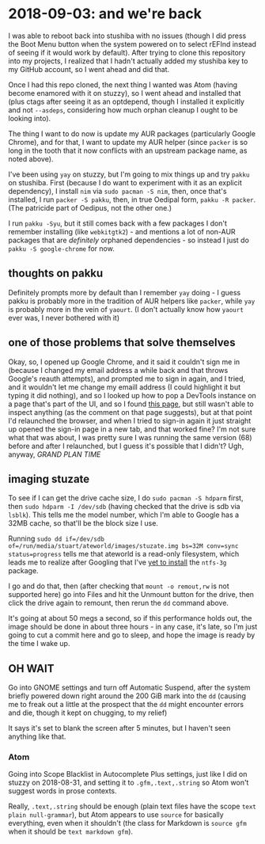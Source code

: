# 2018-09-03: and we're back

I was able to reboot back into stushiba with no issues (though I did press the Boot Menu button when the system powered on to select rEFInd instead of seeing if it would work by default). After trying to clone this repository into my projects, I realized that I hadn't actually added my stushiba key to my GitHub account, so I went ahead and did that.

Once I had this repo cloned, the next thing I wanted was Atom (having become enamored with it on stuzzy), so I went ahead and installed that (plus ctags after seeing it as an optdepend, though I installed it explicitly and not `--asdeps`, considering how much orphan cleanup I ought to be looking into).

The thing I want to do now is update my AUR packages (particularly Google Chrome), and for that, I want to update my AUR helper (since `packer` is so long in the tooth that it now conflicts with an upstream package name, as noted above).

I've been using `yay` on stuzzy, but I'm going to mix things up and try `pakku` on stushiba. First (because I do want to experiment with it as an explicit dependency), I install `nim` via `sudo pacman -S nim`, then, once that's installed, I run `packer -S pakku`, then, in true Oedipal form, `pakku -R packer`. (The patricide part of Oedipus, not the other one.)

I run `pakku -Syu`, but it still comes back with a few packages I don't remember installing (like `webkitgtk2`) - and mentions a lot of non-AUR packages that are *definitely* orphaned dependencies - so instead I just do `pakku -S google-chrome` for now.

## thoughts on pakku

Definitely prompts more by default than I remember `yay` doing - I guess pakku is probably more in the tradition of AUR helpers like `packer`, while `yay` is probably more in the vein of `yaourt`. (I don't actually know how `yaourt` ever was, I never bothered with it)

## one of those problems that solve themselves

Okay, so, I opened up Google Chrome, and it said it couldn't sign me in (because I changed my email address a while back and that throws Google's reauth attempts), and prompted me to sign in again, and I tried, and it wouldn't let me change my emaill address (I could highlight it but typing it did nothing), and so I looked up how to pop a DevTools instance on a page that's part of the UI, and so I found [this page](https://www.chromium.org/developers/how-tos/inspecting-ash), but still wasn't able to inspect anything (as the comment on that page suggests), but at that point I'd relaunched the browser, and when I tried to sign-in again it just straight up opened the sign-in page in a new tab, and that worked fine? I'm not sure what that was about, I was pretty sure I was running the same version (68) before and after I relaunched, but I guess it's possible that I didn't? Ugh, anyway, *GRAND PLAN TIME*

## imaging stuzate

To see if I can get the drive cache size, I do `sudo pacman -S hdparm` first, then `sudo hdparm -I /dev/sdb` (having checked that the drive is sdb via `lsblk`). This tells me the model number, which I'm able to Google has a 32MB cache, so that'll be the block size I use.

Running `sudo dd if=/dev/sdb of=/run/media/stuart/ateworld/images/stuzate.img bs=32M conv=sync status=progress` tells me that ateworld is a read-only filesystem, which leads me to realize after Googling that I've [yet to install](https://unix.stackexchange.com/questions/355268/unable-to-mount-drive-as-read-write) the `ntfs-3g` package.

I go and do that, then (after checking that `mount -o remout,rw` is not supported here) go into Files and hit the Unmount button for the drive, then click the drive again to remount, then rerun the `dd` command above.

It's going at about 50 megs a second, so if this performance holds out, the image should be done in about three hours - in any case, it's late, so I'm just going to cut a commit here and go to sleep, and hope the image is ready by the time I wake up.

## OH WAIT

Go into GNOME settings and turn off Automatic Suspend, after the system briefly powered down right around the 200 GiB mark into the `dd` (causing me to freak out a little at the prospect that the `dd` might encounter errors and die, though it kept on chugging, to my relief)

It says it's set to blank the screen after 5 minutes, but I haven't seen anything like that.

### Atom

Going into Scope Blacklist in Autocomplete Plus settings, just like I did on stuzzy on 2018-08-31, and setting it to `.gfm,.text,.string` so Atom won't suggest words in prose contexts.

Really, `.text,.string` should be enough (plain text files have the scope `text plain null-grammar`), but Atom appears to use `source` for basically everything, even when it shouldn't (the class for Markdown is `source gfm` when it should be `text markdown gfm`).
